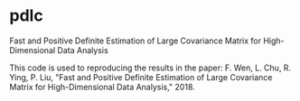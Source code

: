 # pdlc
Fast and Positive Definite Estimation of Large Covariance Matrix for High-Dimensional Data Analysis

This code is used to reproducing the results in the paper: F. Wen, L. Chu, R. Ying, P. Liu, "Fast and Positive Definite Estimation of Large Covariance Matrix for High-Dimensional Data Analysis," 2018.
